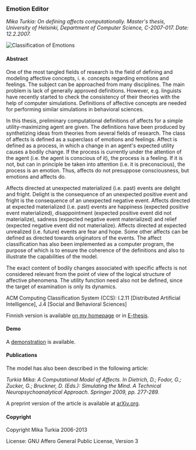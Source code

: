 ### Emotion Editor

_Mika Turkia: On defining affects computationally. 
Master's thesis, University of Helsinki, Department of Computer Science, C-2007-017. Date: 12.2.2007._

![Classification of Emotions](https://www.cs.helsinki.fi/u/turkia/emotion/classification/classification_of_emotions.png)

#### Abstract

One of the most tangled fields of research is the field of defining and modeling affective concepts, 
i. e. concepts regarding emotions and feelings. The subject can be approached from many disciplines. 
The main problem is lack of generally approved definitions. However, e.g. linguists have recently 
started to check the consistency of their theories with the help of computer simulations. 
Definitions of affective concepts are needed for performing similar simulations in behavioral sciences.

In this thesis, preliminary computational definitions of affects for a simple utility-maximizing agent are given. 
The definitions have been produced by synthetizing ideas from theories from several fields of research. 
The class of affects is defined as a superclass of emotions and feelings. Affect is defined as a process, 
in which a change in an agent's expected utility causes a bodily change. 
If the process is currently under the attention of the agent (i.e. the agent is conscious of it), 
the process is a feeling. If it is not, but can in principle be taken into attention (i.e. it is preconscious), 
the process is an emotion. Thus, affects do not presuppose consciousness, but emotions and affects do.

Affects directed at unexpected materialized (i.e. past) events are delight and fright. 
Delight is the consequence of an unexpected positive event and fright is the consequence of an unexpected 
negative event. Affects directed at expected materialized (i.e. past) events are happiness (expected positive 
event materialized), disappointment (expected positive event did not materialize), sadness (expected negative 
event materialized) and relief (expected negative event did not materialize). Affects directed at expected 
unrealized (i.e. future) events are fear and hope. Some other affects can be defined as directed towards 
originators of the events. The affect classification has also been implemented as a computer program, 
the purpose of which is to ensure the coherence of the definitions and also to illustrate the capabilities 
of the model.

The exact content of bodily changes associated with specific affects is not considered relevant from the 
point of view of the logical structure of affective phenomena. The utility function need also not be defined, 
since the target of examination is only its dynamics.

ACM Computing Classification System (CCS): 
I.2.11 [Distributed Artificial Intelligence], 
J.4 [Social and Behavioral Sciences]

Finnish version is available [on my homepage](https://www.cs.helsinki.fi/u/turkia/emotion/) 
or in [E-thesis](http://urn.fi/URN:NBN:fi-fe20071088). 

#### Demo

A [demonstration](https://www.cs.helsinki.fi/u/turkia/emotion/emotioneditor/) is available. 

#### Publications

The model has also been described in the following article: 

_Turkia Mika: A Computational Model of Affects. In Dietrich, D.; Fodor, G.; Zucker, G.; Bruckner, D. (Eds.): 
Simulating the Mind. A Technical Neuropsychoanalytical Approach. Springer 2009, pp. 277-289._

A preprint version of the article is available at [arXiv.org](http://arxiv.org/abs/0811.0123).

#### Copyright

Copyright Mika Turkia 2006-2013

License: GNU Affero General Public License, Version 3
